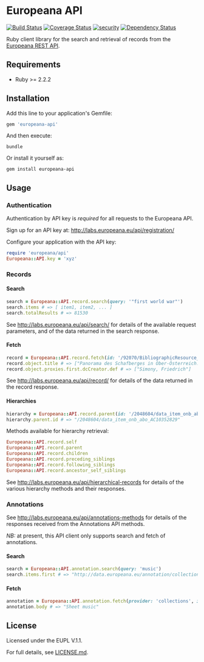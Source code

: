 # Europeana API

[![Build Status](https://travis-ci.org/europeana/europeana-api-client-ruby.svg?branch=develop)](https://travis-ci.org/europeana/europeana-api-client-ruby) [![Coverage Status](https://coveralls.io/repos/europeana/europeana-api-client-ruby/badge.svg?branch=develop&service=github)](https://coveralls.io/github/europeana/europeana-api-client-ruby?branch=develop) [![security](https://hakiri.io/github/europeana/europeana-api-client-ruby/develop.svg)](https://hakiri.io/github/europeana/europeana-api-client-ruby/develop) [![Dependency Status](https://gemnasium.com/europeana/europeana-api-client-ruby.svg)](https://gemnasium.com/europeana/europeana-api-client-ruby)

Ruby client library for the search and retrieval of records from the [Europeana
REST API](http://labs.europeana.eu/api/introduction/).

## Requirements

* Ruby >= 2.2.2

## Installation

Add this line to your application's Gemfile:

```ruby
gem 'europeana-api'
```

And then execute:

```
bundle
```

Or install it yourself as:

```
gem install europeana-api
```

## Usage

### Authentication

Authentication by API key is *required* for all requests to the Europeana API.

Sign up for an API key at: http://labs.europeana.eu/api/registration/

Configure your application with the API key:

```ruby
require 'europeana/api'
Europeana::API.key = 'xyz'
```

### Records

#### Search

```ruby
search = Europeana::API.record.search(query: '"first world war"')
search.items # => [ item1, item2, ... ]
search.totalResults # => 81530
```

See http://labs.europeana.eu/api/search/ for details of the available request
parameters, and of the data returned in the search response.

#### Fetch

```ruby
record = Europeana::API.record.fetch(id: '/92070/BibliographicResource_1000126223918')
record.object.title # => ["Panorama des Schafberges in Ober-Österreich. Blatt 1"]
record.object.proxies.first.dcCreator.def # => ["Simony, Friedrich"]
```

See http://labs.europeana.eu/api/record/ for details of the data returned in
the record response.

#### Hierarchies

```ruby
hierarchy = Europeana::API.record.parent(id: '/2048604/data_item_onb_abo__2BZ17084070X')
hierarchy.parent.id # => "/2048604/data_item_onb_abo_AC10352829"
```

Methods available for hierarchy retrieval:
```ruby
Europeana::API.record.self
Europeana::API.record.parent
Europeana::API.record.children
Europeana::API.record.preceding_siblings
Europeana::API.record.following_siblings
Europeana::API.record.ancestor_self_siblings
```

See http://labs.europeana.eu/api/hierarchical-records for details of the various
hierarchy methods and their responses.

### Annotations

See http://labs.europeana.eu/api/annotations-methods for details of the responses
received from the Annotations API methods.

*NB:* at present, this API client only supports search and fetch of annotations.

#### Search

```ruby
search = Europeana::API.annotation.search(query: 'music')
search.items.first # => "http://data.europeana.eu/annotation/collections/8"
```

#### Fetch

```ruby
annotation = Europeana::API.annotation.fetch(provider: 'collections', id: 8)
annotation.body # => "Sheet music"
```

## License

Licensed under the EUPL V.1.1.

For full details, see [LICENSE.md](LICENSE.md).
